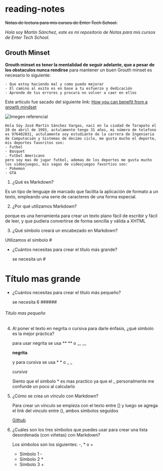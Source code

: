 # reading-notes
~~Notas de lectura para mis cursos de Enter Tech School.~~

*Hola soy Martín Sánchez, este es mi repositorio de Notas para mis cursos de Enter Tech School.*

## Grouth Minset

**Grouth minset es tener la mentalidad de seguir adelante, que a pesar de los obstaculos nunca rendirse**
para mantener un buen Grouth minset es necesario lo siguiente:
```
- Que estoy haciendo mal y como puedo mejorar
- El camino al exito es en base a tu esfuerzo y dedicación
- Aprende de tus errores y procura no volver a caer en ellos
```
Este articulo fue sacado del siguiente link:
[How you can benefit from a growth mindset](https://www.atlassian.com/blog/inside-atlassian/growth-mindset)

![Imegen referencial](https://avatars.githubusercontent.com/u/42150007?v=4)
```
Hola Soy José Martín Sánchez Vargas, nací en la ciudad de Tarapoto el 20 de abril de 1993, actulamente tengo 31 años, mi número de telefono es 976402031, actulamente soy estudiante de la carrera de Ingenieria de Computación y Sistemas de decimo ciclo, me gusta mucho el deporte, mis deportes favoritos son:
- Futbol
- Basquet
. Futbol Americano
pero soy mas de jugar futbol, ademas de los deportes me gusta mucho los videojuegos, mis sagas de videojuegos favortios son:
- Pokemon
- GTA
```
1. ¿Qué es Markdown?
   
Es un tipo de lenguaje de marcado que facilita la aplicación de formato a un texto, empleando una serie de caracteres de una forma especial.

2. ¿Por qué utilizamos Markdown?
   
porque es una herramienta para crear un texto plano fácil de escribir y fácil de leer, y que pudiera convertirse de forma sencilla y válida a XHTML

3. ¿Qué símbolo creará un encabezado en Markdown?
   
Utilizamos el simbolo #

+ ¿Cuántos necesitas para crear el título más grande?

  se necesita un #
  
# Título mas grande

+ ¿Cuántos necesitas para crear el título más pequeño?

  se necesita 6 ######
  
###### Título mas pequeño

4. Al poner el texto en negrita o cursiva para darle énfasis, ¿qué símbolo es la mejor práctica?

   para usar negrita se usa ** ** o __ __
   
   **negrita**
   
   y para cursiva se usa * * o _ _
   
   *cursiva*

   Siento que el simbolo * es mas practico ya que el _ personalmente me confunde un poco al calcularlo
   
5. ¿Cómo se crea un vínculo con Markdown?

   Para crear un vínculo se empieza con el texto entre [] y luego se agrega el link del vinculo entre (), ambos simbolos seguidos

   [Github](https://github.com)
   
6. ¿Cuáles son los tres símbolos que puedes usar para crear una lista desordenada (con viñetas) con Markdown?

   Los simbolos son los siguientes: -, * o +
   - Símbolo 1 -
   - Símbolo 2 *
   - Símbolo 3 +
